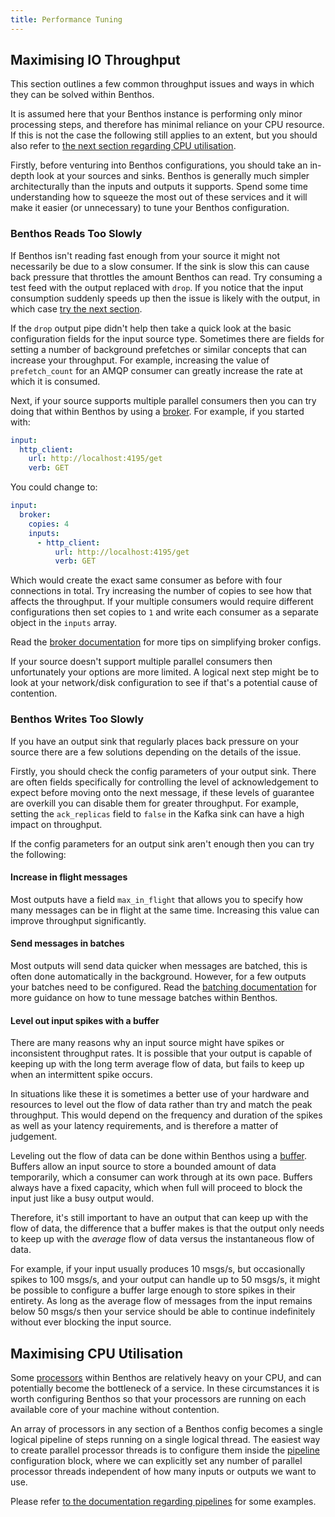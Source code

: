 ```yaml
---
title: Performance Tuning
---
```


## Maximising IO Throughput

This section outlines a few common throughput issues and ways in which they can be solved within Benthos.

It is assumed here that your Benthos instance is performing only minor processing steps, and therefore has minimal reliance on your CPU resource. If this is not the case the following still applies to an extent, but you should also refer to [the next section regarding CPU utilisation](#maximising-cpu-utilisation).

Firstly, before venturing into Benthos configurations, you should take an in-depth look at your sources and sinks. Benthos is generally much simpler architecturally than the inputs and outputs it supports. Spend some time understanding how to squeeze the most out of these services and it will make it easier (or unnecessary) to tune your Benthos configuration.

### Benthos Reads Too Slowly

If Benthos isn't reading fast enough from your source it might not necessarily be due to a slow consumer. If the sink is slow this can cause back pressure that throttles the amount Benthos can read. Try consuming a test feed with the output replaced with `drop`. If you notice that the input consumption suddenly speeds up then the issue is likely with the output, in which case [try the next section](#benthos-writes-too-slowly).

If the `drop` output pipe didn't help then take a quick look at the basic configuration fields for the input source type. Sometimes there are fields for setting a number of background prefetches or similar concepts that can increase your throughput. For example, increasing the value of `prefetch_count` for an AMQP consumer can greatly increase the rate at which it is consumed.

Next, if your source supports multiple parallel consumers then you can try doing that within Benthos by using a [broker][broker-input]. For example, if you started with:

```yaml
input:
  http_client:
    url: http://localhost:4195/get
    verb: GET
```

You could change to:

```yaml
input:
  broker:
    copies: 4
    inputs:
      - http_client:
          url: http://localhost:4195/get
          verb: GET
```

Which would create the exact same consumer as before with four connections in total. Try increasing the number of copies to see how that affects the throughput. If your multiple consumers would require different configurations then set copies to `1` and write each consumer as a separate object in the `inputs` array.

Read the [broker documentation][broker-input] for more tips on simplifying broker configs.

If your source doesn't support multiple parallel consumers then unfortunately your options are more limited. A logical next step might be to look at your network/disk configuration to see if that's a potential cause of contention.

### Benthos Writes Too Slowly

If you have an output sink that regularly places back pressure on your source there are a few solutions depending on the details of the issue.

Firstly, you should check the config parameters of your output sink. There are often fields specifically for controlling the level of acknowledgement to expect before moving onto the next message, if these levels of guarantee are overkill you can disable them for greater throughput. For example, setting the `ack_replicas` field to `false` in the Kafka sink can have a high impact on throughput.

If the config parameters for an output sink aren't enough then you can try the following:

#### Increase in flight messages

Most outputs have a field `max_in_flight` that allows you to specify how many messages can be in flight at the same time. Increasing this value can improve throughput significantly.

#### Send messages in batches

Most outputs will send data quicker when messages are batched, this is often done automatically in the background. However, for a few outputs your batches need to be configured. Read the [batching documentation][batching] for more guidance on how to tune message batches within Benthos.

#### Level out input spikes with a buffer

There are many reasons why an input source might have spikes or inconsistent throughput rates. It is possible that your output is capable of keeping up with
the long term average flow of data, but fails to keep up when an intermittent spike occurs.

In situations like these it is sometimes a better use of your hardware and resources to level out the flow of data rather than try and match the peak throughput. This would depend on the frequency and duration of the spikes as well as your latency requirements, and is therefore a matter of judgement.

Leveling out the flow of data can be done within Benthos using a [buffer][buffers]. Buffers allow an input source to store a bounded amount of data temporarily, which a consumer can work through at its own pace. Buffers always have a fixed capacity, which when full will proceed to block the input just like a busy output would.

Therefore, it's still important to have an output that can keep up with the flow of data, the difference that a buffer makes is that the output only needs to keep up with the _average_ flow of data versus the instantaneous flow of data.

For example, if your input usually produces 10 msgs/s, but occasionally spikes to 100 msgs/s, and your output can handle up to 50 msgs/s, it might be possible to configure a buffer large enough to store spikes in their entirety. As long as the average flow of messages from the input remains below 50 msgs/s then your service should be able to continue indefinitely without ever blocking the input source.

## Maximising CPU Utilisation

Some [processors][processors] within Benthos are relatively heavy on your CPU, and can potentially become the bottleneck of a service. In these circumstances it is worth configuring Benthos so that your processors are running on each available core of your machine without contention.

An array of processors in any section of a Benthos config becomes a single logical pipeline of steps running on a single logical thread. The easiest way to create parallel processor threads is to configure them inside the [pipeline][pipeline] configuration block, where we can explicitly set any number of parallel processor threads independent of how many inputs or outputs we want to use.

Please refer [to the documentation regarding pipelines][pipeline] for some examples.

[pipeline]: /docs/configuration/processing_pipelines
[batching]: /docs/configuration/batching
[processors]: /docs/components/processors/about
[buffers]: /docs/components/buffers/about
[broker-input]: /docs/components/inputs/broker
[broker-output]: /docs/components/outputs/broker
